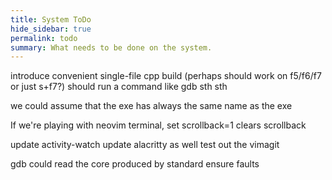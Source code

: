 ```yaml
---
title: System ToDo
hide_sidebar: true
permalink: todo
summary: What needs to be done on the system. 
---
```


introduce convenient single-file cpp build
	(perhaps should work on f5/f6/f7 or just s+f7?)
	should run a command like gdb sth sth

we could assume that the exe has always the same name as the exe

If we're playing with neovim terminal, set scrollback=1 clears scrollback

update activity-watch
update alacritty as well
test out the vimagit

gdb could read the core produced by standard ensure faults

